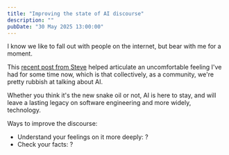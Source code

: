 ```yaml
---
title: "Improving the state of AI discourse"
description: ""
pubDate: "30 May 2025 13:00:00"
---
```


I know we like to fall out with people on the internet, but bear with me for a moment.

This [recent post from Steve](https://steveklabnik.com/writing/i-am-disappointed-in-the-ai-discourse/) helped articulate an uncomfortable feeling I've had for some time now, which is that collectively, as a community, we're pretty rubbish at talking about AI.

Whether you think it's the new snake oil or not, AI is here to stay, and will leave a lasting legacy on software engineering and more widely, technology.

Ways to improve the discourse:

* Understand your feelings on it more deeply: ?
* Check your facts: ?
